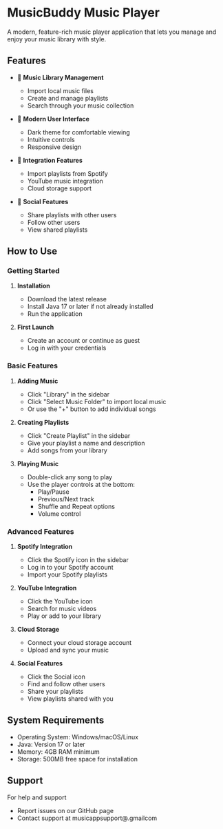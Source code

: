 # MusicBuddy Music Player

A modern, feature-rich music player application that lets you manage and enjoy your music library with style.

## Features

- 🎵 **Music Library Management**
  - Import local music files
  - Create and manage playlists
  - Search through your music collection

- 🎨 **Modern User Interface**
  - Dark theme for comfortable viewing
  - Intuitive controls
  - Responsive design

- 🔄 **Integration Features**
  - Import playlists from Spotify
  - YouTube music integration
  - Cloud storage support

- 👥 **Social Features**
  - Share playlists with other users
  - Follow other users
  - View shared playlists

## How to Use

### Getting Started

1. **Installation**
   - Download the latest release
   - Install Java 17 or later if not already installed
   - Run the application

2. **First Launch**
   - Create an account or continue as guest
   - Log in with your credentials

### Basic Features

1. **Adding Music**
   - Click "Library" in the sidebar
   - Click "Select Music Folder" to import local music
   - Or use the "+" button to add individual songs

2. **Creating Playlists**
   - Click "Create Playlist" in the sidebar
   - Give your playlist a name and description
   - Add songs from your library

3. **Playing Music**
   - Double-click any song to play
   - Use the player controls at the bottom:
     - Play/Pause
     - Previous/Next track
     - Shuffle and Repeat options
     - Volume control

### Advanced Features

1. **Spotify Integration**
   - Click the Spotify icon in the sidebar
   - Log in to your Spotify account
   - Import your Spotify playlists

2. **YouTube Integration**
   - Click the YouTube icon
   - Search for music videos
   - Play or add to your library

3. **Cloud Storage**
   - Connect your cloud storage account
   - Upload and sync your music

4. **Social Features**
   - Click the Social icon
   - Find and follow other users
   - Share your playlists
   - View playlists shared with you



## System Requirements

- Operating System: Windows/macOS/Linux
- Java: Version 17 or later
- Memory: 4GB RAM minimum
- Storage: 500MB free space for installation

## Support

For help and support
- Report issues on our GitHub page
- Contact support at musicappsupport@.gmailcom
